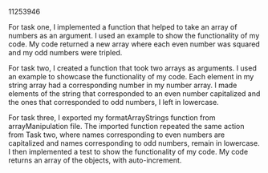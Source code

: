 11253946

For task one, I implemented a function that helped 
to take an array of numbers as an argument. 
I used an example to show the functionality of my code.
My code returned a new array where each even number was squared
and my odd numbers were tripled.

For task two, I created a function that took two arrays
as arguments. I used an example to showcase the functionality of my code.
Each element in my string array had a corresponding number in my number array.
I made elements of the string that corresponded to an even number capitalized
and the ones that corresponded to odd numbers, I left in lowercase.

For task three, I exported my formatArrayStrings function from arrayManipulation file.
The imported function repeated the same action from Task two, where names corresponding to even
numbers are capitalized and names corresponding to odd numbers, remain in lowercase. I then implemented
a test to show the functionality of my code. My code returns an array of the objects, with auto-increment.

